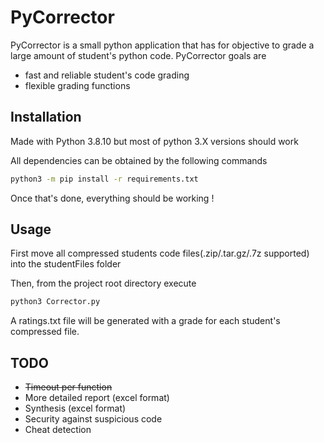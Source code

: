 # PyCorrector

PyCorrector is a small python application that has for objective to grade a large amount of student's python code.
PyCorrector goals are
- fast and reliable student's code grading
- flexible grading functions

## Installation

Made with Python 3.8.10 but most of python 3.X versions should work

All dependencies can be obtained by the following commands
```sh
python3 -m pip install -r requirements.txt
```
Once that's done, everything should be working !

## Usage

First move all compressed students code files(.zip/.tar.gz/.7z supported) into the studentFiles folder

Then, from the project root directory execute
```sh
python3 Corrector.py
```
A ratings.txt file will be generated with a grade for each student's compressed file.

## TODO

- ~~Timeout per function~~
- More detailed report (excel format)
- Synthesis (excel format)
- Security against suspicious code
- Cheat detection
